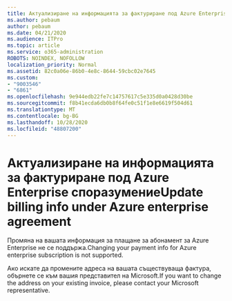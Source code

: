 ```yaml
---
title: Актуализиране на информацията за фактуриране под Azure Enterprise споразумение
ms.author: pebaum
author: pebaum
ms.date: 04/21/2020
ms.audience: ITPro
ms.topic: article
ms.service: o365-administration
ROBOTS: NOINDEX, NOFOLLOW
localization_priority: Normal
ms.assetid: 82c0a06e-86b0-4e8c-8644-59cbc02e7645
ms.custom:
- "9003546"
- "6861"
ms.openlocfilehash: 9e944edb22fe7c14757617c5e335d0a0428d30be
ms.sourcegitcommit: f8b41ecda6db0b8f64fe0c51f1e8e6619f504d61
ms.translationtype: MT
ms.contentlocale: bg-BG
ms.lasthandoff: 10/28/2020
ms.locfileid: "48807200"
---
```

# <a name="update-billing-info-under-azure-enterprise-agreement"></a><span data-ttu-id="e34cc-102">Актуализиране на информацията за фактуриране под Azure Enterprise споразумение</span><span class="sxs-lookup"><span data-stu-id="e34cc-102">Update billing info under Azure enterprise agreement</span></span>

<span data-ttu-id="e34cc-103">Промяна на вашата информация за плащане за абонамент за Azure Enterprise не се поддържа.</span><span class="sxs-lookup"><span data-stu-id="e34cc-103">Changing your payment info for Azure enterprise subscription is not supported.</span></span>

<span data-ttu-id="e34cc-104">Ако искате да промените адреса на вашата съществуваща фактура, обърнете се към вашия представител на Microsoft.</span><span class="sxs-lookup"><span data-stu-id="e34cc-104">If you want to change the address on your existing invoice, please contact your Microsoft representative.</span></span>
